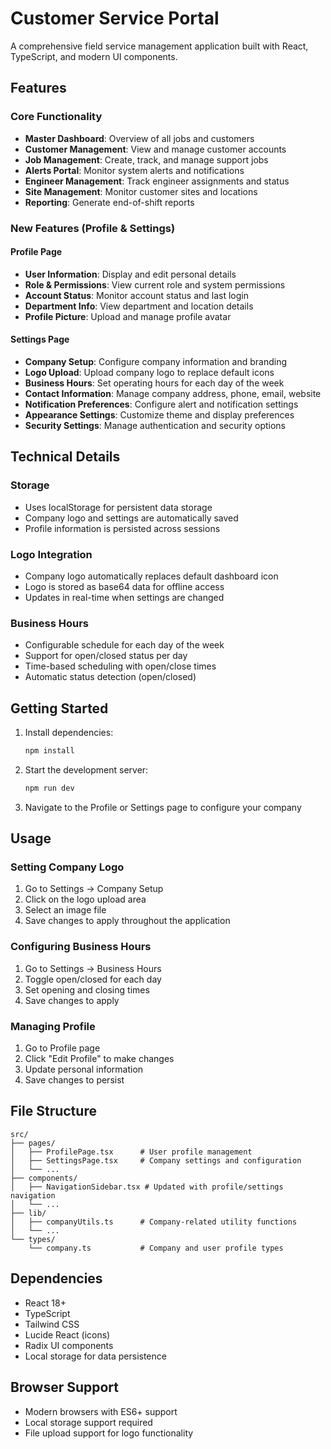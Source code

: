 # Customer Service Portal

A comprehensive field service management application built with React, TypeScript, and modern UI components.

## Features

### Core Functionality
- **Master Dashboard**: Overview of all jobs and customers
- **Customer Management**: View and manage customer accounts
- **Job Management**: Create, track, and manage support jobs
- **Alerts Portal**: Monitor system alerts and notifications
- **Engineer Management**: Track engineer assignments and status
- **Site Management**: Monitor customer sites and locations
- **Reporting**: Generate end-of-shift reports

### New Features (Profile & Settings)

#### Profile Page
- **User Information**: Display and edit personal details
- **Role & Permissions**: View current role and system permissions
- **Account Status**: Monitor account status and last login
- **Department Info**: View department and location details
- **Profile Picture**: Upload and manage profile avatar

#### Settings Page
- **Company Setup**: Configure company information and branding
- **Logo Upload**: Upload company logo to replace default icons
- **Business Hours**: Set operating hours for each day of the week
- **Contact Information**: Manage company address, phone, email, website
- **Notification Preferences**: Configure alert and notification settings
- **Appearance Settings**: Customize theme and display preferences
- **Security Settings**: Manage authentication and security options

## Technical Details

### Storage
- Uses localStorage for persistent data storage
- Company logo and settings are automatically saved
- Profile information is persisted across sessions

### Logo Integration
- Company logo automatically replaces default dashboard icon
- Logo is stored as base64 data for offline access
- Updates in real-time when settings are changed

### Business Hours
- Configurable schedule for each day of the week
- Support for open/closed status per day
- Time-based scheduling with open/close times
- Automatic status detection (open/closed)

## Getting Started

1. Install dependencies:
   ```bash
   npm install
   ```

2. Start the development server:
   ```bash
   npm run dev
   ```

3. Navigate to the Profile or Settings page to configure your company

## Usage

### Setting Company Logo
1. Go to Settings → Company Setup
2. Click on the logo upload area
3. Select an image file
4. Save changes to apply throughout the application

### Configuring Business Hours
1. Go to Settings → Business Hours
2. Toggle open/closed for each day
3. Set opening and closing times
4. Save changes to apply

### Managing Profile
1. Go to Profile page
2. Click "Edit Profile" to make changes
3. Update personal information
4. Save changes to persist

## File Structure

```
src/
├── pages/
│   ├── ProfilePage.tsx      # User profile management
│   ├── SettingsPage.tsx     # Company settings and configuration
│   └── ...
├── components/
│   ├── NavigationSidebar.tsx # Updated with profile/settings navigation
│   └── ...
├── lib/
│   ├── companyUtils.ts      # Company-related utility functions
│   └── ...
└── types/
    └── company.ts           # Company and user profile types
```

## Dependencies

- React 18+
- TypeScript
- Tailwind CSS
- Lucide React (icons)
- Radix UI components
- Local storage for data persistence

## Browser Support

- Modern browsers with ES6+ support
- Local storage support required
- File upload support for logo functionality